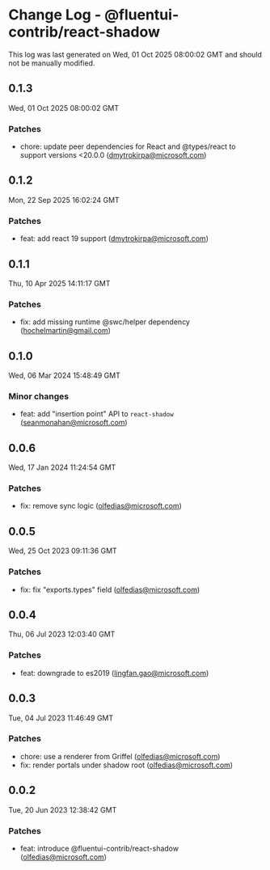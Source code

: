 # Change Log - @fluentui-contrib/react-shadow

This log was last generated on Wed, 01 Oct 2025 08:00:02 GMT and should not be manually modified.

<!-- Start content -->

## 0.1.3

Wed, 01 Oct 2025 08:00:02 GMT

### Patches

- chore: update peer dependencies for React and @types/react to support versions <20.0.0 (dmytrokirpa@microsoft.com)

## 0.1.2

Mon, 22 Sep 2025 16:02:24 GMT

### Patches

- feat: add react 19 support (dmytrokirpa@microsoft.com)

## 0.1.1

Thu, 10 Apr 2025 14:11:17 GMT

### Patches

- fix: add missing runtime @swc/helper dependency (hochelmartin@gmail.com)

## 0.1.0

Wed, 06 Mar 2024 15:48:49 GMT

### Minor changes

- feat: add "insertion point" API to `react-shadow` (seanmonahan@microsoft.com)

## 0.0.6

Wed, 17 Jan 2024 11:24:54 GMT

### Patches

- fix: remove sync logic (olfedias@microsoft.com)

## 0.0.5

Wed, 25 Oct 2023 09:11:36 GMT

### Patches

- fix: fix "exports.types" field (olfedias@microsoft.com)

## 0.0.4

Thu, 06 Jul 2023 12:03:40 GMT

### Patches

- feat: downgrade to es2019 (lingfan.gao@microsoft.com)

## 0.0.3

Tue, 04 Jul 2023 11:46:49 GMT

### Patches

- chore: use a renderer from Griffel (olfedias@microsoft.com)
- fix: render portals under shadow root (olfedias@microsoft.com)

## 0.0.2

Tue, 20 Jun 2023 12:38:42 GMT

### Patches

- feat: introduce @fluentui-contrib/react-shadow (olfedias@microsoft.com)
